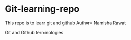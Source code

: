 # Git-learning-repo
This repo is to learn git and github
Author= Namisha Rawat

Git and Github terminologies
